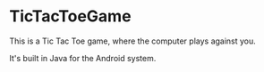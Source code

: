# TicTacToeGame
This is a Tic Tac Toe game, where the computer plays against you.

It's built in Java for the Android system.
